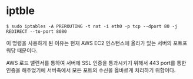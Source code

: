 # iptble

`$ sudo iptables -A PREROUTING -t nat -i eth0 -p tcp --dport 80 -j REDIRECT --to-port 8080`

이 명령을 사용하게 된 이유는 현재 AWS EC2 인스턴스에 올라가 있는 서버의 포트포워당 때문이다.

AWS 로드 밸런서를 통하여 서버에 SSL 인증을 통과시키기 위해서 443 port를 통한 인증을 해주었기에 서버측에서 모든 포트의 수신을 옳바르게 처리하기 위함이다.
